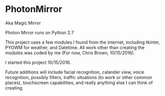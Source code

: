 # PhotonMirror
Aka Magic Mirror

Photon Mirror runs on Python 2.7

This project uses a few modules I found from the internet, including tkinter, PYOWM for weather, and Datetime. 
All work other than creating the modules was coded by me (For now, Chris Brown, 10/15/2016).

I started this project 10/15/2016.

Future additions will include facial recognition, calander view, voice recognition, possibly filters, traffic situations (to work or other common places), touchscreen capabilities, and really anything else I can think of creating. 

